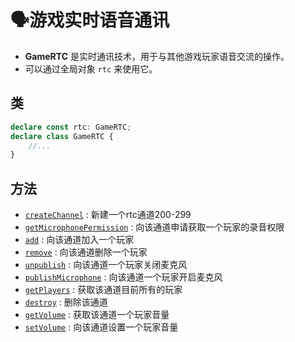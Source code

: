 # 🗣️游戏实时语音通讯

- **GameRTC** 是实时通讯技术，用于与其他游戏玩家语音交流的操作。
- 可以通过全局对象 `rtc` 来使用它。

## 类

```typescript
declare const rtc: GameRTC;
declare class GameRTC {
    //...
}
```

## 方法
- [`createChannel`](./create#createChannel) : 新建一个rtc通道200-299
- [`getMicrophonePermission`](./operate#getMicrophonePermission) : 向该通道申请获取一个玩家的录音权限
- [`add`](./operate#add) : 向该通道加入一个玩家
- [`remove`](./operate#remove) : 向该通道删除一个玩家
- [`unpublish`](./operate#unpublish) : 向该通道一个玩家关闭麦克风
- [`publishMicrophone`](./operate#publishMicrophone) : 向该通道一个玩家开启麦克风
- [`getPlayers`](./operate#getPlayers) : 获取该通道目前所有的玩家
- [`destroy`](./operate#destroy) : 删除该通道
- [`getVolume`](./operate#getVolume) : 获取该通道一个玩家音量
- [`setVolume`](./operate#setVolume) : 向该通道设置一个玩家音量